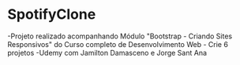 # SpotifyClone
-Projeto realizado acompanhando Módulo "Bootstrap - Criando Sites Responsivos" do Curso completo de Desenvolvimento Web - Crie 6 projetos -Udemy com  Jamilton Damasceno e  Jorge Sant Ana
